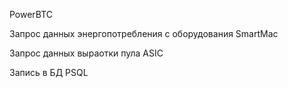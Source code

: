 PowerBTC

Запрос данных энергопотребления с оборудования SmartMac


Запрос данных выраотки пула ASIC


Запись в БД PSQL

